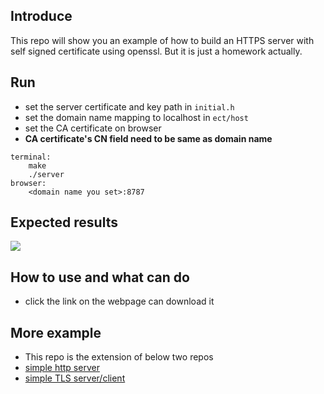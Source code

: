 ## Introduce
This repo will show you an example of how to build an HTTPS server with self signed certificate using openssl. But it is just a homework actually.

## Run
* set the server certificate and key path in `initial.h`
* set the domain name mapping to localhost in `ect/host`
* set the CA certificate on browser
* **CA certificate's CN field need to be same as domain name**
```
terminal:
    make
    ./server
browser:
    <domain name you set>:8787
```

## Expected results
![](https://i.imgur.com/4k3ef5d.png)

## How to use and what can do
* click the link on the webpage can download it

## More example
* This repo is the extension of below two repos
* [simple http server](https://github.com/DannyLeee/HTTPD-from-scratch)
* [simple TLS server/client](https://github.com/DannyLeee/simple-TLS-server-client)